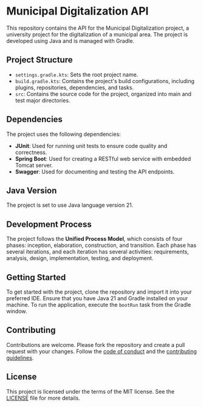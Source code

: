 # Municipal Digitalization API

This repository contains the API for the Municipal Digitalization project, a university project for the digitalization
of a municipal area. The project is developed using Java and is managed with Gradle.

## Project Structure

- `settings.gradle.kts`: Sets the root project name.
- `build.gradle.kts`: Contains the project's build configurations, including plugins, repositories, dependencies, and
  tasks.
- `src`: Contains the source code for the project, organized into main and test major directories.

## Dependencies

The project uses the following dependencies:

- **JUnit**: Used for running unit tests to ensure code quality and correctness.
- **Spring Boot**: Used for creating a RESTful web service with embedded Tomcat server.
- **Swagger**: Used for documenting and testing the API endpoints.

## Java Version

The project is set to use Java language version 21.

## Development Process

The project follows the **Unified Process Model**, which consists of four phases: inception, elaboration, construction,
and transition. Each phase has several iterations, and each iteration has several activities: requirements, analysis,
design, implementation, testing, and deployment.

## Getting Started

To get started with the project, clone the repository and import it into your preferred IDE. Ensure that you have Java
21 and Gradle installed on your machine. To run the application, execute the `bootRun` task from the Gradle window.

## Contributing

Contributions are welcome. Please fork the repository and create a pull request with your changes. Follow
the [code of conduct](https://github.com/MacMat01/MunicipalDigitalization) and
the [contributing guidelines](https://github.com/MacMat01/MunicipalDigitalization/releases).

## License

This project is licensed under the terms of the MIT license. See
the [LICENSE](https://github.com/MacMat01/MunicipalDigitalization/blob/master/README.md) file for more details.
